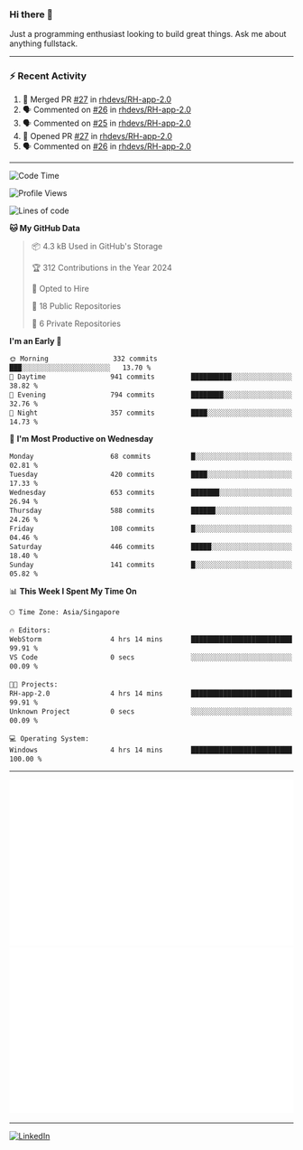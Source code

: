 ### Hi there 👋

<!--
**gnimnix/gnimnix** is a ✨ _special_ ✨ repository because its `README.md` (this file) appears on your GitHub profile.

Here are some ideas to get you started:

- 🔭 I’m currently working on ...
- 🌱 I’m currently learning ...
- 👯 I’m looking to collaborate on ...
- 🤔 I’m looking for help with ...
- 💬 Ask me about ...
- 📫 How to reach me: ...
- 😄 Pronouns: ...
- ⚡ Fun fact: ...
-->

Just a programming enthusiast looking to build great things. Ask me about anything fullstack.

---


### :zap: Recent Activity

<!--START_SECTION:activity-->
1. 🎉 Merged PR [#27](https://github.com/rhdevs/RH-app-2.0/pull/27) in [rhdevs/RH-app-2.0](https://github.com/rhdevs/RH-app-2.0)
2. 🗣 Commented on [#26](https://github.com/rhdevs/RH-app-2.0/pull/26#issuecomment-2543796783) in [rhdevs/RH-app-2.0](https://github.com/rhdevs/RH-app-2.0)
3. 🗣 Commented on [#25](https://github.com/rhdevs/RH-app-2.0/pull/25#issuecomment-2543788988) in [rhdevs/RH-app-2.0](https://github.com/rhdevs/RH-app-2.0)
4. 💪 Opened PR [#27](https://github.com/rhdevs/RH-app-2.0/pull/27) in [rhdevs/RH-app-2.0](https://github.com/rhdevs/RH-app-2.0)
5. 🗣 Commented on [#26](https://github.com/rhdevs/RH-app-2.0/pull/26#issuecomment-2543719421) in [rhdevs/RH-app-2.0](https://github.com/rhdevs/RH-app-2.0)
<!--END_SECTION:activity-->

---

<!--START_SECTION:waka-->
![Code Time](http://img.shields.io/badge/Code%20Time-104%20hrs%2012%20mins-blue)

![Profile Views](http://img.shields.io/badge/Profile%20Views-18-blue)

![Lines of code](https://img.shields.io/badge/From%20Hello%20World%20I%27ve%20Written-637.6%20thousand%20lines%20of%20code-blue)

**🐱 My GitHub Data** 

> 📦 4.3 kB Used in GitHub's Storage 
 > 
> 🏆 312 Contributions in the Year 2024
 > 
> 💼 Opted to Hire
 > 
> 📜 18 Public Repositories 
 > 
> 🔑 6 Private Repositories 
 > 
**I'm an Early 🐤** 

```text
🌞 Morning                332 commits         ███░░░░░░░░░░░░░░░░░░░░░░   13.70 % 
🌆 Daytime                941 commits         ██████████░░░░░░░░░░░░░░░   38.82 % 
🌃 Evening                794 commits         ████████░░░░░░░░░░░░░░░░░   32.76 % 
🌙 Night                  357 commits         ████░░░░░░░░░░░░░░░░░░░░░   14.73 % 
```
📅 **I'm Most Productive on Wednesday** 

```text
Monday                   68 commits          █░░░░░░░░░░░░░░░░░░░░░░░░   02.81 % 
Tuesday                  420 commits         ████░░░░░░░░░░░░░░░░░░░░░   17.33 % 
Wednesday                653 commits         ███████░░░░░░░░░░░░░░░░░░   26.94 % 
Thursday                 588 commits         ██████░░░░░░░░░░░░░░░░░░░   24.26 % 
Friday                   108 commits         █░░░░░░░░░░░░░░░░░░░░░░░░   04.46 % 
Saturday                 446 commits         █████░░░░░░░░░░░░░░░░░░░░   18.40 % 
Sunday                   141 commits         █░░░░░░░░░░░░░░░░░░░░░░░░   05.82 % 
```


📊 **This Week I Spent My Time On** 

```text
🕑︎ Time Zone: Asia/Singapore

🔥 Editors: 
WebStorm                 4 hrs 14 mins       █████████████████████████   99.91 % 
VS Code                  0 secs              ░░░░░░░░░░░░░░░░░░░░░░░░░   00.09 % 

🐱‍💻 Projects: 
RH-app-2.0               4 hrs 14 mins       █████████████████████████   99.91 % 
Unknown Project          0 secs              ░░░░░░░░░░░░░░░░░░░░░░░░░   00.09 % 

💻 Operating System: 
Windows                  4 hrs 14 mins       █████████████████████████   100.00 % 
```


<!--END_SECTION:waka-->

---

<img src="https://github.com/gnimnix/github-stats-transparent/blob/output/generated/overview.svg" /><img src="https://github.com/gnimnix/github-stats-transparent/blob/output/generated/languages.svg" />


---

<a href="https://www.linkedin.com/in/xmluu/" target="_blank"><img src="https://img.shields.io/badge/LinkedIn-%230077B5.svg?&style=flat-square&logo=linkedin&logoColor=white" alt="LinkedIn"></a>
